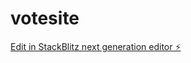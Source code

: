 # votesite

[Edit in StackBlitz next generation editor ⚡️](https://stackblitz.com/~/github.com/Ehtiyar/votesite)